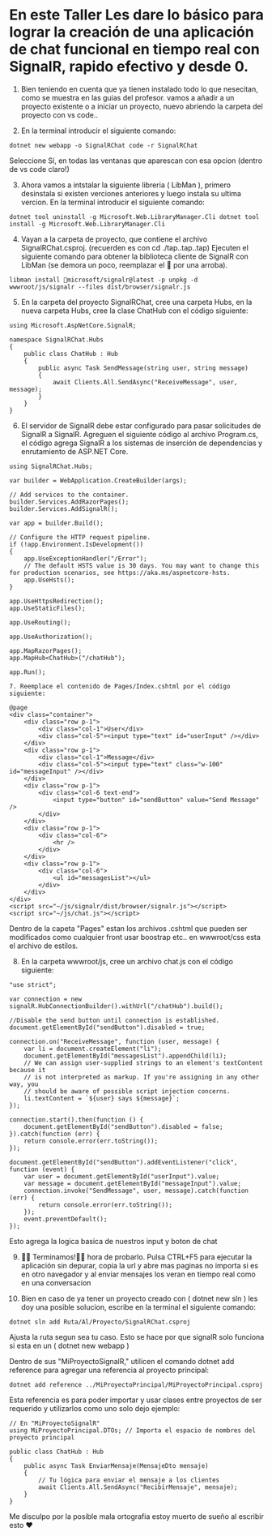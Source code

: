 # En este Taller Les dare lo básico para lograr la creación de una aplicación de chat funcional en tiempo real con SignalR, rapido efectivo y desde 0.

1. Bien teniendo en cuenta que ya tienen instalado todo lo que nesecitan, como se muestra en las guias del profesor.
vamos a añadir a un proyecto existente o a iniciar un proyecto, nuevo abriendo la carpeta del proyecto con vs code..

2. En la terminal introducir el siguiente comando:

`dotnet new webapp -o SignalRChat code -r SignalRChat`

Seleccione Sí, en todas las ventanas que aparescan con esa opcion (dentro de vs code claro!)


3. Ahora vamos a intstalar la siguiente libreria ( LibMan ), primero desinstala si existen verciones anteriores y luego instala su ultima vercion. En la terminal introducir el siguiente comando:

`dotnet tool uninstall -g Microsoft.Web.LibraryManager.Cli dotnet tool install -g Microsoft.Web.LibraryManager.Cli`


4. Vayan a la carpeta de proyecto, que contiene el archivo SignalRChat.csproj. (recuerden es con cd ./tap..tap..tap)
Ejecuten el siguiente comando para obtener la biblioteca cliente de SignalR con LibMan (se demora un poco, reemplazar el 💫 por una arroba).

`libman install 💫microsoft/signalr@latest -p unpkg -d wwwroot/js/signalr --files dist/browser/signalr.js`


5. En la carpeta del proyecto SignalRChat, cree una carpeta Hubs, en la nueva carpeta Hubs, cree la clase ChatHub con el código siguiente:

```dotnet
using Microsoft.AspNetCore.SignalR;

namespace SignalRChat.Hubs
{
    public class ChatHub : Hub
    {
        public async Task SendMessage(string user, string message)
        {
            await Clients.All.SendAsync("ReceiveMessage", user, message);
        }
    }
}
```

6. El servidor de SignalR debe estar configurado para pasar solicitudes de SignalR a SignalR. Agreguen el siguiente código al archivo Program.cs, el código agrega SignalR a los sistemas de inserción de dependencias y enrutamiento de ASP.NET Core.

```dotnet
using SignalRChat.Hubs;

var builder = WebApplication.CreateBuilder(args);

// Add services to the container.
builder.Services.AddRazorPages();
builder.Services.AddSignalR();

var app = builder.Build();

// Configure the HTTP request pipeline.
if (!app.Environment.IsDevelopment())
{
    app.UseExceptionHandler("/Error");
    // The default HSTS value is 30 days. You may want to change this for production scenarios, see https://aka.ms/aspnetcore-hsts.
    app.UseHsts();
}

app.UseHttpsRedirection();
app.UseStaticFiles();

app.UseRouting();

app.UseAuthorization();

app.MapRazorPages();
app.MapHub<ChatHub>("/chatHub");

app.Run();

7. Reemplace el contenido de Pages/Index.cshtml por el código siguiente:

@page
<div class="container">
    <div class="row p-1">
        <div class="col-1">User</div>
        <div class="col-5"><input type="text" id="userInput" /></div>
    </div>
    <div class="row p-1">
        <div class="col-1">Message</div>
        <div class="col-5"><input type="text" class="w-100" id="messageInput" /></div>
    </div>
    <div class="row p-1">
        <div class="col-6 text-end">
            <input type="button" id="sendButton" value="Send Message" />
        </div>
    </div>
    <div class="row p-1">
        <div class="col-6">
            <hr />
        </div>
    </div>
    <div class="row p-1">
        <div class="col-6">
            <ul id="messagesList"></ul>
        </div>
    </div>
</div>
<script src="~/js/signalr/dist/browser/signalr.js"></script>
<script src="~/js/chat.js"></script>
```

Dentro de la capeta "Pages" estan los archivos .cshtml que pueden ser modificados como cualquier front usar boostrap etc.. en wwwroot/css esta el archivo de estilos.


8. En la carpeta wwwroot/js, cree un archivo chat.js con el código siguiente:

```dotnet
"use strict";

var connection = new signalR.HubConnectionBuilder().withUrl("/chatHub").build();

//Disable the send button until connection is established.
document.getElementById("sendButton").disabled = true;

connection.on("ReceiveMessage", function (user, message) {
    var li = document.createElement("li");
    document.getElementById("messagesList").appendChild(li);
    // We can assign user-supplied strings to an element's textContent because it
    // is not interpreted as markup. If you're assigning in any other way, you 
    // should be aware of possible script injection concerns.
    li.textContent = `${user} says ${message}`;
});

connection.start().then(function () {
    document.getElementById("sendButton").disabled = false;
}).catch(function (err) {
    return console.error(err.toString());
});

document.getElementById("sendButton").addEventListener("click", function (event) {
    var user = document.getElementById("userInput").value;
    var message = document.getElementById("messageInput").value;
    connection.invoke("SendMessage", user, message).catch(function (err) {
        return console.error(err.toString());
    });
    event.preventDefault();
});
```

Esto agrega la logica basica de nuestros input y boton de chat


9. 🎈🎉 Terminamos!🎉🎈 hora de probarlo. Pulsa CTRL+F5 para ejecutar la aplicación sin depurar, copia la url y abre mas paginas no importa si es en otro navegador y al enviar mensajes los veran en tiempo real como en una conversacion


10. Bien en caso de ya tener un proyecto creado con ( dotnet new sln ) les doy una posible solucion, escribe en la terminal el siguiente comando:

`dotnet sln add Ruta/Al/Proyecto/SignalRChat.csproj`

Ajusta la ruta segun sea tu caso. Esto se hace por que signalR solo funciona si esta en un ( dotnet new webapp )

Dentro de sus "MiProyectoSignalR," utilicen el comando dotnet add reference para agregar una referencia al proyecto principal:

`dotnet add reference ../MiProyectoPrincipal/MiProyectoPrincipal.csproj`

Esta referencia es para poder importar y usar clases entre proyectos de ser requerido y utilizarlos como uno solo dejo ejemplo:

```dotnet
// En "MiProyectoSignalR"
using MiProyectoPrincipal.DTOs; // Importa el espacio de nombres del proyecto principal

public class ChatHub : Hub
{
    public async Task EnviarMensaje(MensajeDto mensaje)
    {
        // Tu lógica para enviar el mensaje a los clientes
        await Clients.All.SendAsync("RecibirMensaje", mensaje);
    }
}
```

Me disculpo por la posible mala ortografia estoy muerto de sueño al escribir esto ❤
